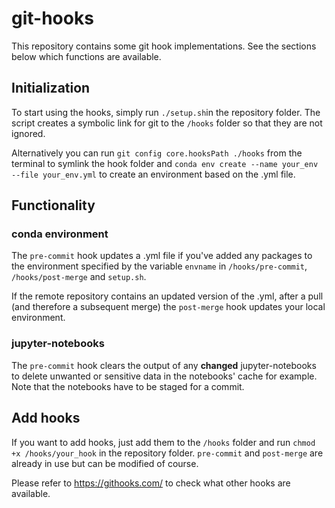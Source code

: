 # git-hooks
This repository contains some git hook implementations. See the sections below which functions are available.

## Initialization
To start using the hooks, simply run `./setup.sh`in the repository folder. The script creates a symbolic link for git to the `/hooks` folder so that they are not ignored. 

Alternatively you can run `git config core.hooksPath ./hooks` from the terminal to symlink the hook folder and `conda env create --name your_env --file your_env.yml` to create an environment based on the .yml file.

## Functionality
### conda environment
The `pre-commit` hook updates a .yml file if you've added any packages to the environment specified by the variable `envname` in `/hooks/pre-commit`, `/hooks/post-merge` and `setup.sh`.  

If the remote repository contains an updated version of the .yml, after a pull (and therefore a subsequent merge) the `post-merge` hook updates your local environment.

### jupyter-notebooks
The `pre-commit` hook clears the output of any **changed** jupyter-notebooks to delete unwanted or sensitive data in the notebooks' cache for example. Note that the notebooks have to be staged for a commit.

## Add hooks
If you want to add hooks, just add them to the `/hooks` folder and run `chmod +x /hooks/your_hook` in the repository folder. `pre-commit` and `post-merge` are already in use but can be modified of course.  

Please refer to https://githooks.com/ to check what other hooks are available.
